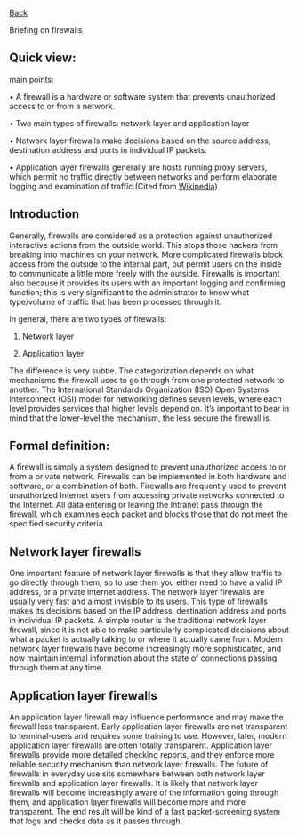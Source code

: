 [Back](./README.md)

Briefing on firewalls

## Quick view:

main points:

•	A firewall is a hardware or software system that prevents unauthorized access to or from a network.

•	Two main types of firewalls: network layer and application layer

•	Network layer firewalls make decisions based on the source address, destination address and ports in individual IP packets.

•	Application layer firewalls generally are hosts running proxy servers, which permit no traffic directly between networks and perform elaborate logging and examination of traffic.(Cited from [Wikipedia](https://en.wikipedia.org/wiki/Firewall_(computing)))

## Introduction

Generally, firewalls are considered as a protection against unauthorized interactive actions from the outside world. This stops those hackers from breaking into machines on your network. More complicated firewalls block access from the outside to the internal part, but permit users on the inside to communicate a little more freely with the outside.
Firewalls is important also because it provides its users with an important logging and confirming function; this is very significant to the administrator to know what type/volume of traffic that has been processed through it. 



In general, there are two types of firewalls:


1.	Network layer

2.	Application layer

The difference is very subtle. The categorization depends on what mechanisms the firewall uses to go through from one protected network to another. The International Standards Organization (ISO) Open Systems Interconnect (OSI) model for networking defines seven levels, where each level provides services that higher levels depend on. It’s important to bear in mind that the lower-level the mechanism, the less secure the firewall is.


## Formal definition:


A firewall is simply a system designed to prevent unauthorized access to or from a private network. Firewalls can be implemented in both hardware and software, or a combination of both. Firewalls are frequently used to prevent unauthorized Internet users from accessing private networks connected to the Internet. All data entering or leaving the Intranet pass through the firewall, which examines each packet and blocks those that do not meet the specified security criteria.


## Network layer firewalls

One important feature of network layer firewalls is that they allow traffic to go directly through them, so to use them you either need to have a valid IP address, or a private internet address. The network layer firewalls are usually very fast and almost invisible to its users.
This type of firewalls makes its decisions based on the IP address, destination address and ports in individual IP packets. A simple router is the traditional network layer firewall, since it is not able to make particularly complicated decisions about what a packet is actually talking to or where it actually came from. Modern network layer firewalls have become increasingly more sophisticated, and now maintain internal information about the state of connections passing through them at any time.


## Application layer firewalls

An application layer firewall may influence performance and may make the firewall less transparent. Early application layer firewalls are not transparent to terminal-users and requires some training to use. However, later, modern application layer firewalls are often totally transparent. Application layer firewalls provide more detailed checking reports, and they enforce more reliable security mechanism than network layer firewalls.
The future of firewalls in everyday use sits somewhere between both network layer firewalls and application layer firewalls. It is likely that network layer firewalls will become increasingly aware of the information going through them, and application layer firewalls will become more and more transparent. The end result will be kind of a fast packet-screening system that logs and checks data as it passes through.





